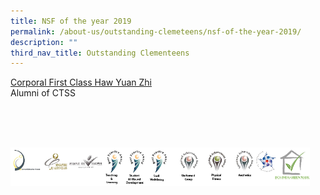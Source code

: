 ```yaml
---
title: NSF of the year 2019
permalink: /about-us/outstanding-clemeteens/nsf-of-the-year-2019/
description: ""
third_nav_title: Outstanding Clementeens
---
```

[Corporal First Class Haw Yuan Zhi](/files/Outstanding%20Clementeens/A10.pdf)  
Alumni of CTSS

<br><br><br>
<style>  
img {  
  display: block;  
  margin-left: auto;  
  margin-right: auto;  
}  
</style>  
<img src="/images/banner_awards_.png" alt="banner awards" style="width:95%;">
